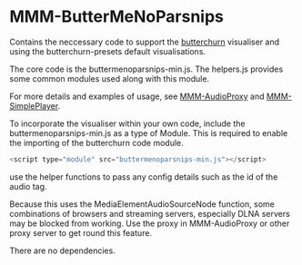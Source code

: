 # MMM-ButterMeNoParsnips

Contains the neccessary code to support the [butterchurn](https://github.com/jberg/butterchurn) visualiser and using the butterchurn-presets default visualisations.

The core code is the buttermenoparsnips-min.js. 
The helpers.js provides some common modules used along with this module.

For more details and examples of usage, see [MMM-AudioProxy](https://github.com/TheBodger/MMM-AudioProxy) and [MMM-SimplePlayer](https://github.com/TheBodger/MMM-SimplePlayer).

To incorporate the visualiser within your own code, include the buttermenoparsnips-min.js as a type of Module. This is required to enable the importing of the butterchurn code module.

```js
<script type="module" src="buttermenoparsnips-min.js"></script>
```

use the helper functions to pass any config details such as the id of the audio tag.

Because this uses the MediaElementAudioSourceNode function, some combinations of browsers and streaming servers, especially DLNA servers may be blocked from working. Use the proxy in MMM-AudioProxy or other proxy server to get round this feature.

There are no dependencies.
